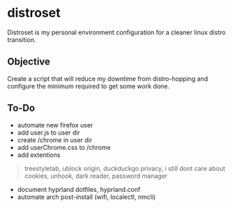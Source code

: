 # distroset
Distroset is my personal environment configuration for a cleaner linux distro transition.

## Objective
Create a script that will reduce my downtime from distro-hopping and configure the minimum required to get some work done.

## To-Do

- automate new firefox user
- add user.js to user dir
- create /chrome in user dir
- add userChrome.css to /chrome
- add extentions
> treestyletab, ublock origin, duckduckgo privacy, i still dont care about cookies, unhook, dark reader, password manager

- document hyprland dotfiles, hyprland.conf
- automate arch post-install (wifi, localectl, nmcli)
